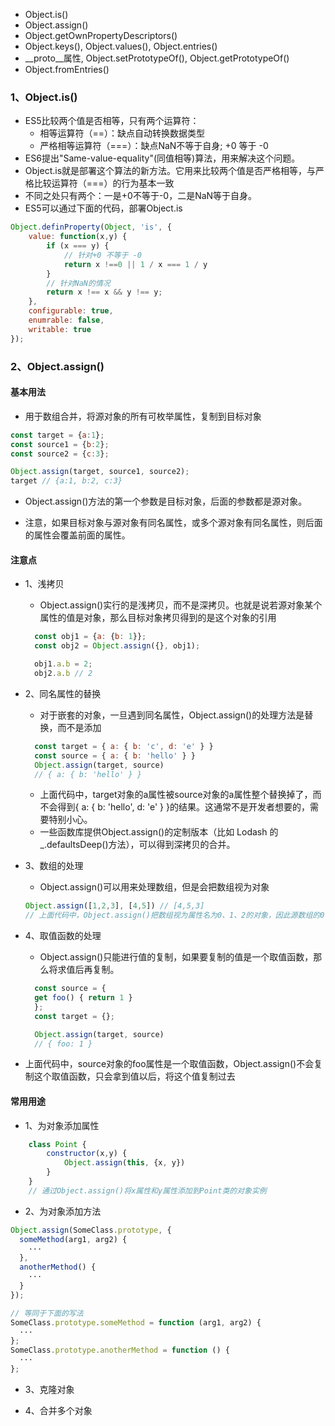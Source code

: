 - Object.is()
- Object.assign()
- Object.getOwnPropertyDescriptors()
- Object.keys(), Object.values(), Object.entries()
- __proto__属性, Object.setPrototypeOf(), Object.getPrototypeOf()
- Object.fromEntries()

### 1、Object.is()
- ES5比较两个值是否相等，只有两个运算符：
  - 相等运算符（==）：缺点自动转换数据类型
  - 严格相等运算符（===）：缺点NaN不等于自身; +0 等于 -0
- ES6提出"Same-value-equality"(同值相等)算法，用来解决这个问题。
- Object.is就是部署这个算法的新方法。它用来比较两个值是否严格相等，与严格比较运算符（===）的行为基本一致
- 不同之处只有两个：一是+0不等于-0，二是NaN等于自身。
- ES5可以通过下面的代码，部署Object.is

```js
Object.definProperty(Object, 'is', {
    value: function(x,y) {
        if (x === y) {
            // 针对+0 不等于 -0
            return x !==0 || 1 / x === 1 / y
        }
        // 针对NaN的情况
        return x !== x && y !== y;
    },
    configurable: true,
    enumrable: false,
    writable: true
});
```


### 2、Object.assign()

#### 基本用法
- 用于数组合并，将源对象的所有可枚举属性，复制到目标对象

```js
const target = {a:1};
const source1 = {b:2};
const source2 = {c:3};

Object.assign(target, source1, source2);
target // {a:1, b:2, c:3}
```

- Object.assign()方法的第一个参数是目标对象，后面的参数都是源对象。

- 注意，如果目标对象与源对象有同名属性，或多个源对象有同名属性，则后面的属性会覆盖前面的属性。

#### 注意点
- 1、浅拷贝
  - Object.assign()实行的是浅拷贝，而不是深拷贝。也就是说若源对象某个属性的值是对象，那么目标对象拷贝得到的是这个对象的引用

  ```js
    const obj1 = {a: {b: 1}};
    const obj2 = Object.assign({}, obj1);

    obj1.a.b = 2;
    obj2.a.b // 2
  ```

- 2、同名属性的替换
  - 对于嵌套的对象，一旦遇到同名属性，Object.assign()的处理方法是替换，而不是添加

  ```js
    const target = { a: { b: 'c', d: 'e' } }
    const source = { a: { b: 'hello' } }
    Object.assign(target, source)
    // { a: { b: 'hello' } }
  ```

  - 上面代码中，target对象的a属性被source对象的a属性整个替换掉了，而不会得到{ a: { b: 'hello', d: 'e' } }的结果。这通常不是开发者想要的，需要特别小心。
  - 一些函数库提供Object.assign()的定制版本（比如 Lodash 的_.defaultsDeep()方法），可以得到深拷贝的合并。

- 3、数组的处理
  - Object.assign()可以用来处理数组，但是会把数组视为对象
  ```js
  Object.assign([1,2,3], [4,5]) // [4,5,3]
  // 上面代码中，Object.assign()把数组视为属性名为0、1、2的对象，因此源数组的0号属性4覆盖了目标数组0号属性1

- 4、取值函数的处理
  - Object.assign()只能进行值的复制，如果要复制的值是一个取值函数，那么将求值后再复制。
  ```js
    const source = {
    get foo() { return 1 }
    };
    const target = {};

    Object.assign(target, source)
    // { foo: 1 }
  ```
- 上面代码中，source对象的foo属性是一个取值函数，Object.assign()不会复制这个取值函数，只会拿到值以后，将这个值复制过去

#### 常用用途
- 1、为对象添加属性

```js
    class Point {
        constructor(x,y) {
            Object.assign(this, {x, y})
        }
    }
    // 通过Object.assign()将x属性和y属性添加到Point类的对象实例
```

- 2、为对象添加方法

```js
Object.assign(SomeClass.prototype, {
  someMethod(arg1, arg2) {
    ···
  },
  anotherMethod() {
    ···
  }
});

// 等同于下面的写法
SomeClass.prototype.someMethod = function (arg1, arg2) {
  ···
};
SomeClass.prototype.anotherMethod = function () {
  ···
};
```

- 3、克隆对象

- 4、合并多个对象
